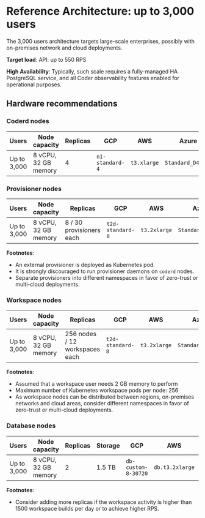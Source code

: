 # Reference Architecture: up to 3,000 users

The 3,000 users architecture targets large-scale enterprises, possibly with
on-premises network and cloud deployments.

**Target load**: API: up to 550 RPS

**High Availability**: Typically, such scale requires a fully-managed HA
PostgreSQL service, and all Coder observability features enabled for operational
purposes.

## Hardware recommendations

### Coderd nodes

| Users       | Node capacity        | Replicas | GCP             | AWS         | Azure             |
| ----------- | -------------------- | -------- | --------------- | ----------- | ----------------- |
| Up to 3,000 | 8 vCPU, 32 GB memory | 4        | `n1-standard-4` | `t3.xlarge` | `Standard_D4s_v3` |

### Provisioner nodes

| Users       | Node capacity        | Replicas                 | GCP              | AWS          | Azure             |
| ----------- | -------------------- | ------------------------ | ---------------- | ------------ | ----------------- |
| Up to 3,000 | 8 vCPU, 32 GB memory | 8 / 30 provisioners each | `t2d-standard-8` | `t3.2xlarge` | `Standard_D8s_v3` |

**Footnotes**:

- An external provisioner is deployed as Kubernetes pod.
- It is strongly discouraged to run provisioner daemons on `coderd` nodes.
- Separate provisioners into different namespaces in favor of zero-trust or
  multi-cloud deployments.

### Workspace nodes

| Users       | Node capacity        | Replicas                       | GCP              | AWS          | Azure             |
| ----------- | -------------------- | ------------------------------ | ---------------- | ------------ | ----------------- |
| Up to 3,000 | 8 vCPU, 32 GB memory | 256 nodes / 12 workspaces each | `t2d-standard-8` | `t3.2xlarge` | `Standard_D8s_v3` |

**Footnotes**:

- Assumed that a workspace user needs 2 GB memory to perform
- Maximum number of Kubernetes workspace pods per node: 256
- As workspace nodes can be distributed between regions, on-premises networks
  and cloud areas, consider different namespaces in favor of zero-trust or
  multi-cloud deployments.

### Database nodes

| Users       | Node capacity        | Replicas | Storage | GCP                 | AWS             | Azure             |
| ----------- | -------------------- | -------- | ------- | ------------------- | --------------- | ----------------- |
| Up to 3,000 | 8 vCPU, 32 GB memory | 2        | 1.5 TB  | `db-custom-8-30720` | `db.t3.2xlarge` | `Standard_D8s_v3` |

**Footnotes**:

- Consider adding more replicas if the workspace activity is higher than 1500
  workspace builds per day or to achieve higher RPS.
